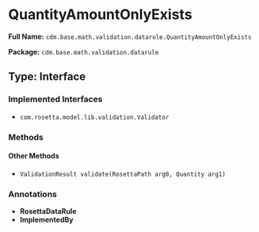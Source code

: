 # QuantityAmountOnlyExists

**Full Name:** `cdm.base.math.validation.datarule.QuantityAmountOnlyExists`

**Package:** `cdm.base.math.validation.datarule`

## Type: Interface

### Implemented Interfaces

- `com.rosetta.model.lib.validation.Validator`

### Methods

#### Other Methods

- `ValidationResult validate(RosettaPath arg0, Quantity arg1)`

### Annotations

- **RosettaDataRule**
- **ImplementedBy**

